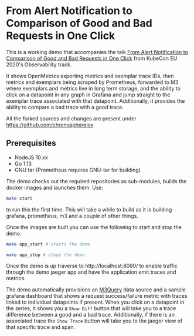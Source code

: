 # From Alert Notification to Comparison of Good and Bad Requests in One Click

This is a working demo that accompanies the talk [From Alert Notification to Comparison of Good and Bad Requests in One Click] from KubeCon EU 2020's Observability track.

It shows OpenMetrics exporting metrics and exemplar trace IDs, then metrics and exemplars being scraped by Prometheus, forwarded to M3 where exemplars and metrics live in long term storage, and the ability to click on a datapoint in any graph in Grafana and jump straight to the exemplar trace associated with that datapoint. Additionally, it provides the ability to compare a bad trace with a good trace.

All the forked sources and changes are present under https://github.com/chronosphereiox

## Prerequisites

- NodeJS 10.xx
- Go 1.13
- GNU tar (Prometheus requires GNU-tar for building)

The demo checks out the required repositories as sub-modules, builds the docker images and launches
them. Use:
```bash
make start
```
to run this the first time. This will take a while to build as it is building
grafana, prometheus, m3 and a couple of other things.

Once the images are built you can use the following to start and stop the demo.

```bash
make app_start # starts the demo

make app_stop # stops the demo
```

Once the demo is up traverse to http://localhost:8080/ to enable traffic through the demo jaeger app
and have the application emit traces and metrics.

The demo automatically provisions an [M3Query] data source and a sample grafana dashboard that shows 
a request success/failure metric with traces linked to individual datapoints if present. When you 
click on a datapoint in the series, it shows you a `Show Diff` button that will take you to a trace
difference between a good and a bad trace. Additionally, if there is an associated trace the `Show Trace`
button will take you to the jaeger view of that specific trace and span.

[From Alert Notification to Comparison of Good and Bad Requests in One Click]: https://kccnceu20.sched.com/event/Zeoq/from-alert-notification-to-comparison-of-good-and-bad-requests-in-one-click-shreyas-srivatsan-mantas-klasavicius-chronosphere
[M3Query]: https://docs.m3db.io/
